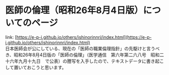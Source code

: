 # 医師の倫理（昭和26年8月4日版）についてのページ
link: [https://e-p-i.github.io/others/ishinorinnri/index.html](https://e-p-i.github.io/others/ishinorinnri/index.html)  
日本医師会が公にしている、現在の「医師の職業倫理指針」の先駆けと言うべき、昭和26年8月4日版の「医師の倫理」（医学通信　第六年第二六八号　昭和二十六年九月十九日　で公表）の謄写を入手したので、テキストデータに書き起こして置いておこうと思います。
